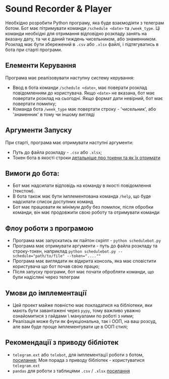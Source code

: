 # Sound Recorder & Player

Необхідно розробити Python програму, яка буде взаємодіяти з телеграм ботом. Бот має пітримувати команди `/schedule <date>`
та `/week_type`. Ці команди необхідні для отримання відповідно розкладу занять на вказану дату, та чи є даний тиждень чисельником, або 
знаменником. Розклад має бути збережений в `.csv` або `.xlsx` файлі, і підтягуватись в бота при старті програми.

## Елементи Керування

Програма має реалізовувати наступну систему керування: 
* Ввод в бота команди `/schedule <date>`, має поверати розклад повідомленням до користувача. Якщо `<date>` не вказана, бот 
має повертати розклад на сьогодні. Якщо формат дати невірний, бот має повертати помилку;
* Команда бота `/week_type` має повертати строку - 'чисельник', або 'знаменник' в тому чи іншому вигляді

## Аргументи Запуску

При старті, програма має отримувати наступні аргументи:
* Путь до файла розкладу - `.csv` або `.xlsx`;
* Токен бота в якості строки [детальніше про токени та як їх отримати](https://www.toptal.com/python/telegram-bot-tutorial-python)

## Вимоги до бота:
* Бот має надсилати відповідь на команду в якості повідомлення (текстом). 
* В бота також має бути імплементована команда `/help`, що буде надсилати список доступних команд
* Бот має працювати як мінімум добу без помилок, після обробки команди, він має продовжити свою роботу та отримувати команди

## Флоу роботи з програмою

* Програма має запускатись як пайтон скріпт - `python schedulebot.py`
* Програма має отримувати аргументи - путь до файла розкладу та строку-токен, наприклад
`python schedulebot.py --schedule="path/to/file" --token="....""`
* Програма має виглядати як відкрита консоль, яка має сповістити користувача що бот почав свою працю;
* Після запуску програми, бот має почати обробляти команди, що були надісляні через телеграм

## Умови до імплементації

* Цей проект майже повністю має покладатися на бібліотеки, яки мають бути завантажені через `pypy`, тому важливо 
уважно ознайомитися з гайдами \ мануалами по роботі з ними;
* Реалізація може бути як фнукціональна, так і ООП, на ваш розсуд, але вам буде проще імплементувати це в ООП стилі;

## Рекомендації з приводу бібліотек
* `telegram.ext` або `telebot`, для імплементації роботи з ботом, [посилання](https://docs.python-telegram-bot.org/en/stable/telegram.ext.html);
Моя порада з приводу бібліотек - користуватися `telegram.ext`
* `pandas` для роботи з таблицями `.csv` / `.xlsx` [посилання](https://pandas.pydata.org/)
